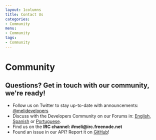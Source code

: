 ```yaml
---
layout: 1columns
title: Contact Us
categories: 
- Community
menu: 
- Community
tags: 
- Community
---
```


<h1>Community</h1>


## Questions? Get in touch with our community, we're ready!

<ul class="ch-list parameters">
<li>Follow us on Twitter to stay up-to-date with announcements: <a target="_blank" href="https://twitter.com/@melidevelopers">@melidevelopers</a></li>
<li>Discuss with the Developers Community on our Forums in: <a href="/forums-en">English</a>, <a href="/forums-es">Spanish</a> or <a href="/forums-pt">Portuguese</a>.</li>
<li>Find us on the <strong>IRC channel: #meli@irc.freenode.net</strong></li>
<li>Found an issue in our API? Report it on <a target="_blank" href="https://github.com/mercadolibre/api/issues">GitHub</a>!</li>
</ul>


<!-- ## 1° MercadoLivre Developer Conference

<h3>31 de Outubro de 2012. Hotel Renaissance - São Paulo, Brasil <a href="http://devconf.mercadolibre.com/">Sign Up!</a></h3>

-->